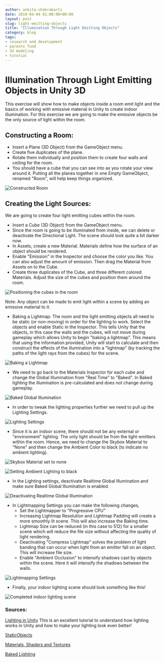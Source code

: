 ```yaml
---
author: ankita-chakrabarti
date: 2019-04-04 01:00:00+00:00
layout: post
slug: light-emitting-objects
title: "Illumination Through Light Emitting Objects"
category: blog
tags:
- research and development
- parents fund
- 3d modeling
- tutorial
---
```

# Illumination Through Light Emitting Objects in Unity 3D

This exercise will show how to make objects inside a room emit light and the basics of working with emissive material in Unity to create indoor illumination. For this exercise we are going to make the emissive objects be the only source of light within the room.

## Constructing a Room:

- Insert a Plane (3D Object) from the GameObject menu.
- Create five duplicates of the plane.
- Rotate them individually and position them to create four walls and ceiling for the room.
- You should have a cube that you can see into as you rotate your view around it. Putting all the planes together in one Empty GameObject, renamed "Room", will help keep things organized.

![Constructed Room](/assets/post-media/light-emitters/1.png)

## Creating the Light Sources:

We are going to create four light emitting cubes within the room.

- Insert a Cube (3D Object) from the GameObject menu.
- Since the room is going to be illuminated from inside, we can delete or deactivate the Directional Light. The scene should look quite a bit darker now.
- In Assets, create a new Material. Materials define how the surface of an object should be rendered.
- Enable "Emission" in the Inspector and choose the color you like. You can also adjust the amount of emission. Then drag the Material from Assets on to the Cube.
- Create three duplicates of the Cube, and three different colored Materials. Adjust the size of the cubes and position them around the room.

![Positioning the cubes in the room](/assets/post-media/light-emitters/2.png)

Note: Any object can be made to emit light within a scene by adding an emissive material to it.

- Baking a Lightmap: The room and the light emitting objects all need to be static (or non-moving) in order for the lighting to work. Select the objects and enable Static in the Inspector. This tells Unity that the objects, in this case the walls and the cubes, will not move during gameplay which allows Unity to begin "baking a lightmap". This means that using the information provided, Unity will start to calculate and then construct the effects of the illumination into a "lightmap" (by tracking the paths of the light rays from the cubes) for the scene.

![Baking a Lightmap](/assets/post-media/light-emitters/3.png)

- We need to go back to the Materials Inspector for each cube and change the Global Illumination from "Real Time" to "Baked". In Baked lighting the illumination is pre-calculated and does not change during gameplay.

![Baked Global Illumination](/assets/post-media/light-emitters/4.png)

- In order to tweak the lighting properties further we need to pull up the Lighting Settings.

![Lighting Settings](/assets/post-media/light-emitters/5.png)

- Since it is an indoor scene, there should not be any external or "environment" lighting. The only light should be from the light-emitters within the room. Hence, we need to change the Skybox Material to "None" and then change the Ambient Color to black (to indicate no ambient lighting).

![Skybox Material set to none](/assets/post-media/light-emitters/6.png)

![Setting Ambient Lighting to black](/assets/post-media/light-emitters/7.png)

- In the Lighting settings, deactivate Realtime Global Illumination and make sure Baked Global Illumination is enabled.

![Deactivating Realtime Global Illumination](/assets/post-media/light-emitters/8.png)

- In Lightmapping Settings you can make the following changes,
   - Set the Lightmapper to "Progressive CPU"
   - Increasing Lightmap Resolution and Lightmap Padding will create a more smoothly lit scene. This will also increase the Baking time.
   - Lightmap Size can be reduced (in this case to 512) for a smaller scene which will reduce the file size without affecting the quality of light rendering.
   - Deactivating "Compress Lightmap" solves the problem of light banding that can occur when light from an emitter fall on an object. This will increase file size.
   - Enable "Ambient Occlusion" to intensify shadows cast by objects within the scene. Here it will intensify the shadows between the walls.

![Lightmapping Settings](/assets/post-media/light-emitters/9.png)

- Finally, your indoor lighting scene should look something like this!

![Completed indoor lighting scene](/assets/post-media/light-emitters/10.png)

### Sources:

[Lighting in Unity](https://www.youtube.com/watch?v=VnG2gOKV9dw.html) This is an excellent tutorial to understand how   lighting works in Unity and how to make your lighting look even better!

[StaticObjects](https://docs.unity3d.com/Manual/StaticObjects.html)

[Materials, Shaders and Textures](https://docs.unity3d.com/Manual/Shaders.html)

[Baked Lighting](https://docs.unity3d.com/Manual/LightMode-Baked.html)


















